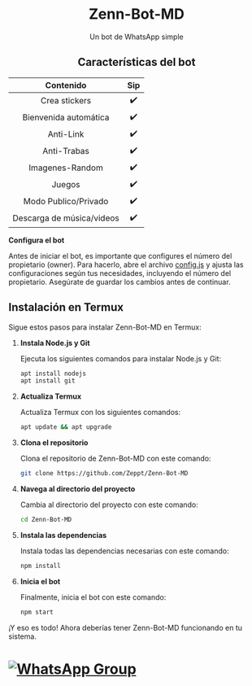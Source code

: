 <div align="center"><h1> Zenn-Bot-MD </h1>
   Un bot de WhatsApp simple
   
   ## Características del bot
   
|  Contenido  |                                           Sip |
| :---------------------------------------------: | :-----------: |
| Crea stickers|✔️|
| Bienvenida automática|✔️|
| Anti-Link|✔️|
| Anti-Trabas|✔️|
| Imagenes-Random|✔️|
| Juegos|✔️|
| Modo Publico/Privado|✔️|
| Descarga de música/videos|✔️|
</div>

**Configura el bot**

   Antes de iniciar el bot, es importante que configures el número del propietario (owner). Para hacerlo, abre el archivo [config.js](configuracion.md)
 y ajusta las configuraciones según tus necesidades, incluyendo el número del propietario. Asegúrate de guardar los cambios antes de continuar.


## Instalación en Termux

Sigue estos pasos para instalar Zenn-Bot-MD en Termux:

1. **Instala Node.js y Git**

   Ejecuta los siguientes comandos para instalar Node.js y Git:
   ```bash
   apt install nodejs
   apt install git
   
2. **Actualiza Termux**

   Actualiza Termux con los siguientes comandos:
    ```bash
   apt update && apt upgrade
    
3. **Clona el repositorio**

   Clona el repositorio de Zenn-Bot-MD con este comando:
    ```bash
   git clone https://github.com/Zeppt/Zenn-Bot-MD

4. **Navega al directorio del proyecto**

   Cambia al directorio del proyecto con este comando:
    ```bash
   cd Zenn-Bot-MD

5. **Instala las dependencias**

   Instala todas las dependencias necesarias con este comando:
   ```bash
   npm install

6. **Inicia el bot**

   Finalmente, inicia el bot con este comando:
   ```bash
   npm start

¡Y eso es todo! Ahora deberías tener Zenn-Bot-MD funcionando en tu sistema.

# [![WhatsApp Group](https://img.shields.io/badge/WhatsApp-25D366?style=for-the-badge&logo=whatsapp&logoColor=white)](https://wa.me/526673877887)
